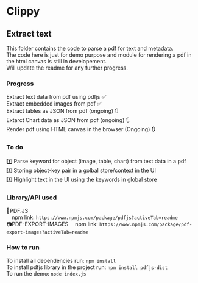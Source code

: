 # Clippy

## Extract text

This folder contains the code to parse a pdf for text and metadata. <br>
The code here is just for demo purpose and module for rendering a pdf in the html canvas is still in developement. <br>
Will update the readme for any further progress.<br>

### Progress

Extract text data from pdf using pdfjs ✅ <br>
Extract embedded images from pdf ✅ <br>
Extract tables as JSON from pdf (ongoing) 🔃 <br>
Extarct Chart data as JSON from pdf (ongoing) 🔃 <br>
Render pdf using HTML canvas in the browser (Ongoing) 🔃 <br>

### To do

1️⃣ Parse keyword for object (image, table, chart) from text data in a pdf <br>
2️⃣ Storing object-key pair in a golbal store/context in the UI <br>
3️⃣ Highlight text in the UI using the keywords in global store <br>

### Library/API used

📑PDF.JS <br>
&emsp;npm link: `https://www.npmjs.com/package/pdfjs?activeTab=readme` <br>
📷PDF-EXPORT-IMAGES
&emsp;npm link: `https://www.npmjs.com/package/pdf-export-images?activeTab=readme` <br>

### How to run

To install all dependencies run: `npm install` <br>
To install pdfjs library in the project run: `npm install pdfjs-dist` <br>
To run the demo: `node index.js`
